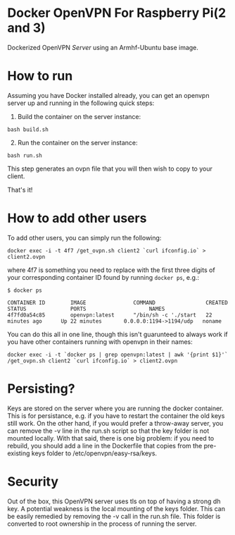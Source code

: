 # Docker OpenVPN For Raspberry Pi(2 and 3)
Dockerized OpenVPN *Server* using an Armhf-Ubuntu base image.


# How to run
Assuming you have Docker installed already, you can get an openvpn server up and running in the following quick steps:

1. Build the container on the server instance:
  ```
  bash build.sh
  ```

2. Run the container on the server instance:
  ```
  bash run.sh
  ```

This step generates an ovpn file that you will then wish to copy to your
client.

That's it! 

# How to add other users

To add other users, you can simply run the following:

```
docker exec -i -t 4f7 /get_ovpn.sh client2 `curl ifconfig.io` > client2.ovpn
```

where 4f7 is something you need to replace with the first three digits of 
your corresponding container ID found by
running `docker ps`, e.g.:

```
$ docker ps

CONTAINER ID        IMAGE               COMMAND                CREATED             STATUS              PORTS                    NAMES
4f7fd0a54c85        openvpn:latest      "/bin/sh -c './start   22 minutes ago      Up 22 minutes       0.0.0.0:1194->1194/udp   noname
```

You can do this all in one line, though this isn't guarunteed to always
work if you have other containers running with openvpn in their names:

```
docker exec -i -t `docker ps | grep openvpn:latest | awk '{print $1}'` /get_ovpn.sh client2 `curl ifconfig.io` > client2.ovpn
```

# Persisting?

Keys are stored on the server where you are running the docker container.
This is for persistance, e.g. if you have to restart the container the
old keys still work. On the other hand, if you would prefer a throw-away
server, you can remove the -v line in the run.sh script so that the key
folder is not mounted locally. With that said, there is one big problem:
if you need to rebuild, you should add a line in the Dockerfile that copies
from the pre-existing keys folder to /etc/openvpn/easy-rsa/keys.

# Security

Out of the box, this OpenVPN server uses tls on top of having a strong dh key.
A potential weakness is the local mounting of the keys folder. This can
be easily remedied by removing the -v call in the run.sh file. This folder
is converted to root ownership in the process of running the server.


